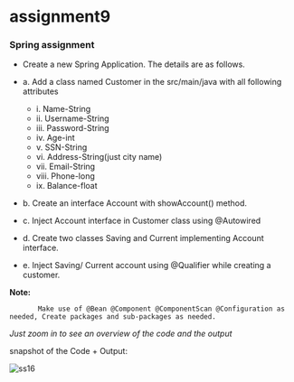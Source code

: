 # assignment9

### Spring assignment

* Create a new Spring Application. The details are as follows.

 * a. Add a class named Customer in the src/main/java with all following attributes
     * i. Name-String
     * ii. Username-String
     * iii. Password-String
     * iv. Age-int
     * v. SSN-String
     * vi. Address-String(just city name)
     * vii. Email-String
     * viii. Phone-long
     * ix. Balance-float

* b. Create an interface Account with showAccount() method.
* c. Inject Account interface in Customer class using @Autowired
* d. Create two classes Saving and Current implementing Account interface.
* e. Inject Saving/ Current account using @Qualifier while creating a customer.


**Note:**

           Make use of @Bean @Component @ComponentScan @Configuration as needed, Create packages and sub-packages as needed.

*Just zoom in to see an overview of the code and the output*

snapshot of the Code + Output:

![ss16](https://user-images.githubusercontent.com/124228487/218003376-cdc8cfa3-9797-4db2-8964-37695ed2f1c8.png)
